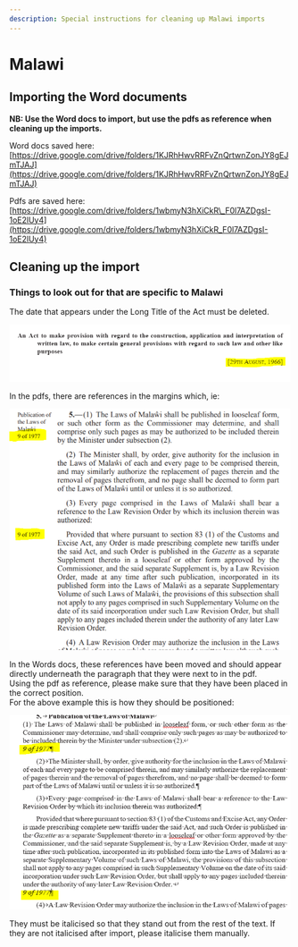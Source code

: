 ```yaml
---
description: Special instructions for cleaning up Malawi imports
---
```


# Malawi

## Importing the Word documents

**NB: Use the Word docs to import, but use the pdfs as reference when cleaning up the imports.**

Word docs saved here:  
[https://drive.google.com/drive/folders/1KJRhHwvRRFvZnQrtwnZonJY8gEJmTJAJ](https://drive.google.com/drive/folders/1KJRhHwvRRFvZnQrtwnZonJY8gEJmTJAJ)

Pdfs are saved here:  
[https://drive.google.com/drive/folders/1wbmyN3hXiCkR\_F0l7AZDgsI-1oE2lUy4](https://drive.google.com/drive/folders/1wbmyN3hXiCkR_F0l7AZDgsI-1oE2lUy4)

## Cleaning up the import

### Things to look out for that are specific to Malawi

The date that appears under the Long Title of the Act must be deleted.

![](../.gitbook/assets/image%20%28136%29.png)

In the pdfs, there are references in the margins which, ie: 

![](../.gitbook/assets/image%20%28138%29.png)

In the Words docs, these references have been moved and should appear directly underneath the paragraph that they were next to in the pdf.   
Using the pdf as reference, please make sure that they have been placed in the correct position.  
For the above example this is how they should be positioned:

![](../.gitbook/assets/image%20%28142%29.png)

They must be italicised so that they stand out from the rest of the text. If they are not italicised after import, please italicise them manually.

